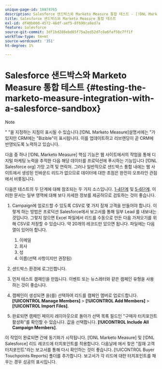 ```yaml
---
unique-page-id: 18874765
description: Salesforce 샌드박스와 Marketo Measure 통합 테스트 - [!DNL Marketo Measure] - 제품 설명서
title: Salesforce 샌드박스와 Marketo Measure 통합 테스트
exl-id: df40b000-4572-46df-aef5-8f690ca8ed7a
feature: Salesforce
source-git-commit: 3df1bd288ebd65f75a2ed52d7c8a6faf50c7ff1f
workflow-type: tm+mt
source-wordcount: '351'
ht-degree: 1%

---
```


# Salesforce 샌드박스와 Marketo Measure 통합 테스트 {#testing-the-marketo-measure-integration-with-a-salesforce-sandbox}

>[!NOTE]
>
>&quot; &quot;을 지정하는 지침이 표시될 수 있습니다.[!DNL Marketo Measure]설명서에는 &quot;가 있지만 CRM에는 &quot;Bizible&quot;이 표시됩니다. 이를 업데이트하고 리브랜딩이 곧 CRM에 반영되도록 노력하고 있습니다.

다음 중 하나 [!DNL Marketo Measure] 핵심 기능은 웹 사이트에서의 작업을 통해 디지털 마케팅 노력을 추적한 다음 해당 데이터를 프로덕션에 푸시하는 기능입니다 [!DNL Salesforce org] 가망 고객 및 연락처. 그러나 일반적으로 샌드박스 통합 내에는 웹 사이트에서 생성된 인바운드 리드가 없으므로 데이터에 대한 초점은 완전히 오프라인 관점에서 비롯됩니다.

다음은 테스트의 두 단계에 대해 참조되는 두 가지 소스입니다. [1-4단계](https://help.salesforce.com/apex/HTViewHelpDoc?id=lead_import_wizard.htm&amp;language=en_US) 및 [5-6단계](/help/channel-tracking-and-setup/offline-channels/deprecated-processes/syncing-offline-campaigns.md). 이러한 문서는 일부 영역에 대해 보다 자세한 정보를 제공하므로 검토하는 것이 좋습니다.

1. Campaign에 업로드할 수 있도록 CSV로 몇 가지 잠재 고객을 만들어야 합니다. 이렇게 하는 방법은 프로덕션 Salesforce에서 보고서를 통해 일부 Lead 를 내보내는 것입니다. 그렇지 않으면 Excel 파일에서 리드를 수동으로 만든 다음 가져오기를 위해 CSV로 저장할 수 있습니다. 약 20개의 레코드만 있으면 됩니다. 파일에는 다음 열이 있어야 합니다.

   1. 이메일
   1. 회사
   1. 성
   1. 이름(선택 사항이지만 권장됨)

1. 샌드박스 환경에 로그인합니다.
1. 먼저 테스트 캠페인을 만듭니다. 이벤트 또는 뉴스레터와 같은 캠페인 유형을 사용하는 것이 좋습니다.
1. 캠페인이 생성되면 을(를) 선택하여 리드를 캠페인 멤버로 업로드합니다. **[!UICONTROL Manage Members]** > **[!UICONTROL Add Members]** > **[!UICONTROL Import Files]**.
1. 완료되면 캠페인 페이지 레이아웃으로 돌아가 선택 목록 필드인 &quot;구매자 터치포인트 활성화&quot;를 확인할 수 있습니다. 값을 선택합니다. **[!UICONTROL Include All Campaign Members]**.

이 작업이 완료되면 간에 동기화가 시작됩니다. [!DNL Marketo Measure] 및 [!DNL Salesforce] 리드 레코드에 터치포인트를 적용합니다. 다음날에 에서 찾은 &quot;잠재 고객 터치포인트&quot;라는 보고서를 통해 다시 확인하는 것이 좋습니다. [!UICONTROL Buyer Touchpoints Reports] 폴더를 추가합니다. 보고서가 각 리드에 대한 터치포인트를 채우는 경우 성공의 표시입니다.
